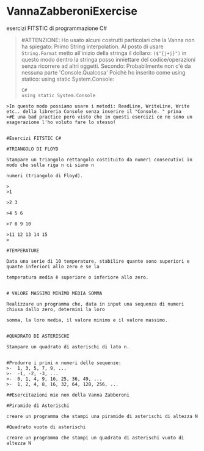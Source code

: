 
# VannaZabberoniExercise
esercizi FITSTIC di programmazione C#

> #ATTENZIONE:
>Ho usato alcuni costrutti particolari che la Vanna non ha spiegato:
>Primo String interpolation. Al posto di usare ```String.Format``` metto all'inizio della stringa il dollaro: ```($"{j+j}")``` in questo modo dentro la stringa posso inniettare del codice/operazioni senza ricorrere ad altri oggetti.
>Secondo: Probabilmente non c'è da nessuna parte 'Console.Qualcosa' Poichè ho inserito come using statico: using static System.Console:
>```
>C# 
>using static System.Console
```
>In questo modo possiamo usare i metodi: ReadLine, WriteLine, Write etc.. della libreria Console senza inserire il "Console. " prima
>#È una bad practice però visto che in questi esercizi ce ne sono un esagerazione l'ho voluto fare lo stesso!


#Esercizi FITSTIC C# 

#TRIANGOLO DI FLOYD

Stampare un triangolo rettangolo costituito da numeri consecutivi in modo che sulla riga n ci siano n

numeri (triangolo di Floyd).

>
>1

>2 3

>4 5 6

>7 8 9 10

>11 12 13 14 15
>

#TEMPERATURE

Data una serie di 10 temperature, stabilire quante sono superiori e quante inferiori allo zero e se la

temperatura media è superiore o inferiore allo zero.


# VALORE MASSIMO MINIMO MEDIA SOMMA

Realizzare un programma che, data in input una sequenza di numeri chiusa dallo zero, determini la loro

somma, la loro media, il valore minimo e il valore massimo.


#QUADRATO DI ASTERISCHI

Stampare un quadrato di asterischi di lato n.


#Produrre i primi n numeri delle sequenze:
>-	1, 3, 5, 7, 9, ...
>-	-1, -2, -3, ...
>-	0, 1, 4, 9, 16, 25, 36, 49, ...
>-	1, 2, 4, 8, 16, 32, 64, 128, 256, ... 

##Esercitazioni mie non della Vanna Zabberoni

#Piramide di Asterischi

creare un programma che stampi una piramide di asterischi di altezza N

#Quadrato vuoto di asterischi

creare un programma che stampi un quadrato di asterischi vuoto di altezza N
